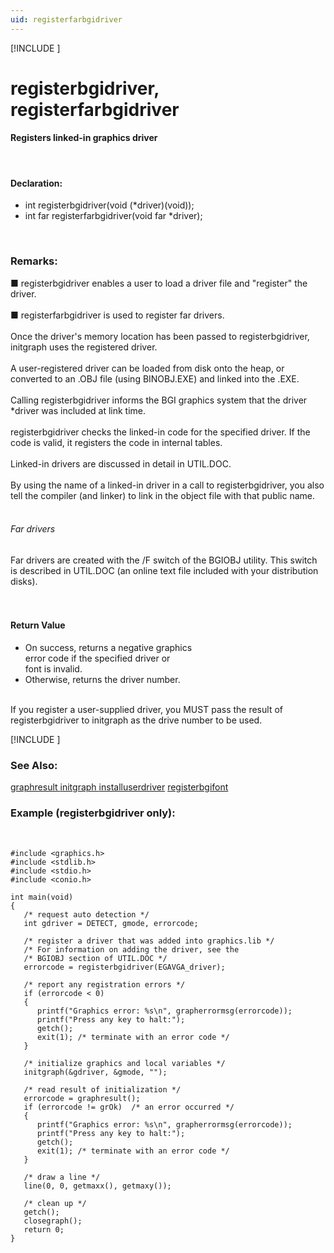 ```yaml
---
uid: registerfarbgidriver
---
```

[!INCLUDE [](graphics_header.md)]
# registerbgidriver,<br>registerfarbgidriver

#### Registers linked-in graphics driver

<br>

#### Declaration:
* int registerbgidriver(void (\*driver)(void));
* int far registerfarbgidriver(void far \*driver);

<br>

### Remarks:
■ registerbgidriver enables a user to load a driver file and "register" the driver.<br><br>
■ registerfarbgidriver is used to register far drivers.<br><br>
Once the driver's memory location has been passed to registerbgidriver, initgraph uses the registered driver.<br><br>
A user-registered driver can be loaded from disk onto the heap, or converted to an .OBJ file (using BINOBJ.EXE) and linked into the .EXE.<br><br>
Calling registerbgidriver informs the BGI graphics system that the driver \*driver was included at link time.<br><br>
registerbgidriver checks the linked-in code for the specified driver. If the code is valid, it registers the code in internal tables.<br><br>
Linked-in drivers are discussed in detail in UTIL.DOC.<br><br>
By using the name of a linked-in driver in a call to registerbgidriver, you also tell the compiler (and linker) to link in the object file with that public name.<br><br>

###### Far drivers
Far drivers are created with the /F switch of the BGIOBJ utility. This switch is described in UTIL.DOC (an online text file included with your distribution disks).<br><br><br>

#### Return Value
* On success, returns a negative graphics  
error code if the specified driver or  
font is invalid.
* Otherwise, returns the driver number.

<br>If you register a user-supplied driver, you MUST pass the result of registerbgidriver to initgraph as the drive number to be used.

[!INCLUDE [](portability.md)]

### See Also:
<div class="data"><a href="graphresult.md">  graphresult      </a> <a href="initgraph.md">  initgraph        </a> <a href="installuserdriver.md">  installuserdriver</a>
<a href="registerbgifont.md">  registerbgifont  </a>
<br></div>

### Example (registerbgidriver only):

<br>

```
#include <graphics.h>
#include <stdlib.h>
#include <stdio.h>
#include <conio.h>

int main(void)
{
   /* request auto detection */
   int gdriver = DETECT, gmode, errorcode;

   /* register a driver that was added into graphics.lib */
   /* For information on adding the driver, see the
   /* BGIOBJ section of UTIL.DOC */
   errorcode = registerbgidriver(EGAVGA_driver);

   /* report any registration errors */
   if (errorcode < 0)
   {
      printf("Graphics error: %s\n", grapherrormsg(errorcode));
      printf("Press any key to halt:");
      getch();
      exit(1); /* terminate with an error code */
   }

   /* initialize graphics and local variables */
   initgraph(&gdriver, &gmode, "");

   /* read result of initialization */
   errorcode = graphresult();
   if (errorcode != grOk)  /* an error occurred */
   {
      printf("Graphics error: %s\n", grapherrormsg(errorcode));
      printf("Press any key to halt:");
      getch();
      exit(1); /* terminate with an error code */
   }

   /* draw a line */
   line(0, 0, getmaxx(), getmaxy());

   /* clean up */
   getch();
   closegraph();
   return 0;
}
```

<br>